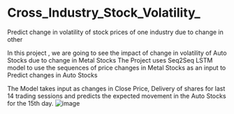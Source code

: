 # Cross_Industry_Stock_Volatility_
Predict change in volatility of stock prices of one industry due to change in other 


In this project , we are going to see the impact of change in volatility of Auto Stocks due to change in Metal Stocks 
The Project uses Seq2Seq LSTM model to use the sequences of price changes in Metal Stocks as an input to Predict changes in Auto Stocks

The Model takes input as changes in Close Price, Delivery of shares for last 14 trading sessions and predicts the expected movement in the Auto Stocks for the 15th day. 
![image](https://user-images.githubusercontent.com/7775773/124611781-ad93a980-de69-11eb-869a-05148a82d753.png)
